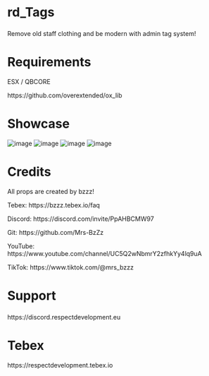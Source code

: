 

<h1>rd_Tags</h1>

###
<p>Remove old staff clothing and be modern with admin tag system!</p>

<h1>Requirements</h1>

<p>ESX / QBCORE</p>
<p>https://github.com/overextended/ox_lib</p>


<h1>Showcase</h1>

![image](https://github.com/respectdevelopment/rd_Tags/assets/143709835/71edbcf5-17e4-491e-848c-b6661a6bd202)
![image](https://github.com/respectdevelopment/rd_Tags/assets/143709835/c09ed854-6574-4329-8ac4-7708d7f41c41)
![image](https://github.com/respectdevelopment/rd_Tags/assets/143709835/dcd8664e-0f20-452e-9b12-d850f5ace639)
![image](https://github.com/respectdevelopment/rd_Tags/assets/143709835/f4a40633-3c3d-4fe2-8f4a-aea6cd4638a8)


###

<h1>Credits</h1>

<p>All props are created by bzzz!</p>
<p>Tebex: https://bzzz.tebex.io/faq</p>
<p>Discord: https://discord.com/invite/PpAHBCMW97</p>
<p>Git: https://github.com/Mrs-BzZz</p>
<p>YouTube: https://www.youtube.com/channel/UC5Q2wNbmrY2zfhkYy4lq9uA</p>
<p>TikTok: https://www.tiktok.com/@mrs_bzzz</p>

<h1>Support</h1>

###

<p>https://discord.respectdevelopment.eu</p>

###

<h1>Tebex</h1>

<p>https://respectdevelopment.tebex.io</p>


